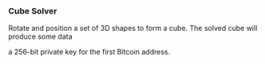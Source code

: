 ### Cube Solver

Rotate and position a set of 3D shapes to form a cube.
The solved cube will produce some data

a 256-bit private key for the first Bitcoin address.
